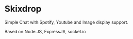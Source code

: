Skixdrop
========

Simple Chat with Spotify, Youtube and Image display support.

Based on Node.JS, ExpressJS, socket.io